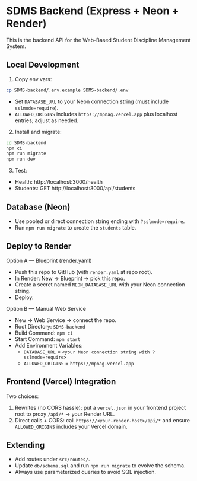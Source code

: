# SDMS Backend (Express + Neon + Render)

This is the backend API for the Web-Based Student Discipline Management System.

## Local Development

1) Copy env vars:
```bash
cp SDMS-backend/.env.example SDMS-backend/.env
```
- Set `DATABASE_URL` to your Neon connection string (must include `sslmode=require`).
- `ALLOWED_ORIGINS` includes `https://mpnag.vercel.app` plus localhost entries; adjust as needed.

2) Install and migrate:
```bash
cd SDMS-backend
npm ci
npm run migrate
npm run dev
```

3) Test:
- Health: http://localhost:3000/health
- Students: GET http://localhost:3000/api/students

## Database (Neon)
- Use pooled or direct connection string ending with `?sslmode=require`.
- Run `npm run migrate` to create the `students` table.

## Deploy to Render

Option A — Blueprint (render.yaml)
- Push this repo to GitHub (with `render.yaml` at repo root).
- In Render: New → Blueprint → pick this repo.
- Create a secret named `NEON_DATABASE_URL` with your Neon connection string.
- Deploy.

Option B — Manual Web Service
- New → Web Service → connect the repo.
- Root Directory: `SDMS-backend`
- Build Command: `npm ci`
- Start Command: `npm start`
- Add Environment Variables:
  - `DATABASE_URL` = `<your Neon connection string with ?sslmode=require>`
  - `ALLOWED_ORIGINS` = `https://mpnag.vercel.app`

## Frontend (Vercel) Integration

Two choices:
1) Rewrites (no CORS hassle): put a `vercel.json` in your frontend project root to proxy `/api/*` → your Render URL.
2) Direct calls + CORS: call `https://<your-render-host>/api/*` and ensure `ALLOWED_ORIGINS` includes your Vercel domain.

## Extending
- Add routes under `src/routes/`.
- Update `db/schema.sql` and run `npm run migrate` to evolve the schema.
- Always use parameterized queries to avoid SQL injection.